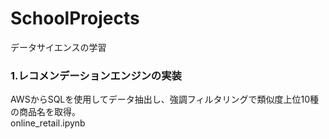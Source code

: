 # SchoolProjects
データサイエンスの学習

### 1.レコメンデーションエンジンの実装

AWSからSQLを使用してデータ抽出し、強調フィルタリングで類似度上位10種の商品名を取得。<br> 
online_retail.ipynb
